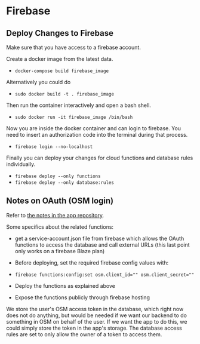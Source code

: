 # Firebase

## Deploy Changes to Firebase
Make sure that you have access to a firebase account.

Create a docker image from the latest data.
* `docker-compose build firebase_image`

Alternatively you could do
* `sudo docker build -t . firebase_image`

Then run the container interactively and open a bash shell.
* `sudo docker run -it firebase_image /bin/bash`

Now you are inside the docker container and can login to firebase. You need to insert an authorization code into the terminal during that process.
* `firebase login --no-localhost`

Finally you can deploy your changes for cloud functions and database rules individually.
* `firebase deploy --only functions`
* `firebase deploy --only database:rules`

## Notes on OAuth (OSM login)

Refer to [the notes in the app repository](https://github.com/mapswipe/mapswipe/blob/master/docs/osm_login.md).

Some specifics about the related functions:
 - get a service-account.json file from firebase which allows the OAuth functions to access the database and call
   external URLs (this last point only works on a firebase Blaze plan)
- Before deploying, set the required firebase config values with:
- `firebase functions:config:set osm.client_id="" osm.client_secret=""`
- Deploy the functions as explained above

- Expose the functions publicly through firebase hosting


We store the user's OSM access token in the database, which right now does not do anything, but would be needed if we
want our backend to do something in OSM on behalf of the user. If we want the app to do this, we could simply store the
token in the app's storage. The database access rules are set to only allow the owner of a token to access them.
